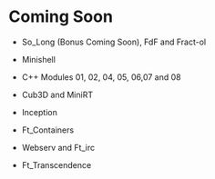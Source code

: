 # Coming Soon

- So_Long (Bonus Coming Soon), FdF and Fract-ol

- Minishell

- C++ Modules 01, 02, 04, 05, 06,07 and 08

- Cub3D and MiniRT

- Inception

- Ft_Containers

- Webserv and Ft_irc

- Ft_Transcendence
